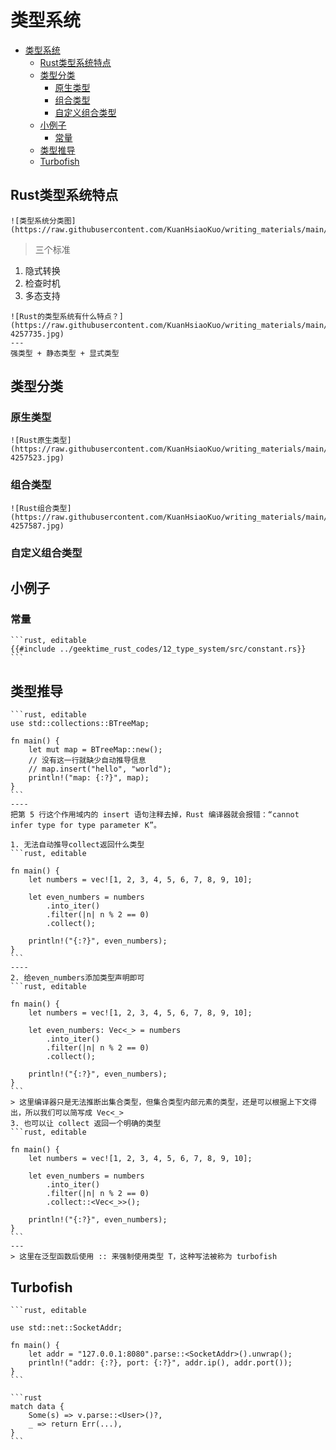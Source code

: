 # 类型系统

<!--ts-->
* [类型系统](#类型系统)
   * [Rust类型系统特点](#rust类型系统特点)
   * [类型分类](#类型分类)
      * [原生类型](#原生类型)
      * [组合类型](#组合类型)
      * [自定义组合类型](#自定义组合类型)
   * [小例子](#小例子)
      * [常量](#常量)
   * [类型推导](#类型推导)
   * [Turbofish](#turbofish)

<!-- Created by https://github.com/ekalinin/github-markdown-toc -->
<!-- Added by: runner, at: Tue Oct 11 08:08:31 UTC 2022 -->

<!--te-->

## Rust类型系统特点

~~~admonish info title='类型系统分类图' collapsible=false
![类型系统分类图](https://raw.githubusercontent.com/KuanHsiaoKuo/writing_materials/main/imgs/12%EF%BD%9C%E7%B1%BB%E5%9E%8B%E7%B3%BB%E7%BB%9F%EF%BC%9ARust%E7%9A%84%E7%B1%BB%E5%9E%8B%E7%B3%BB%E7%BB%9F%E6%9C%89%E4%BB%80%E4%B9%88%E7%89%B9%E7%82%B9%EF%BC%9F.jpg)
~~~

> 三个标准

1. 隐式转换
2. 检查时机
3. 多态支持

~~~admonish info title='Rust的类型系统有什么特点？' collapsible=false
![Rust的类型系统有什么特点？](https://raw.githubusercontent.com/KuanHsiaoKuo/writing_materials/main/imgs/12%EF%BD%9C%E7%B1%BB%E5%9E%8B%E7%B3%BB%E7%BB%9F%EF%BC%9ARust%E7%9A%84%E7%B1%BB%E5%9E%8B%E7%B3%BB%E7%BB%9F%E6%9C%89%E4%BB%80%E4%B9%88%E7%89%B9%E7%82%B9%EF%BC%9F-4257735.jpg)
---
强类型 + 静态类型 + 显式类型
~~~

## 类型分类

### 原生类型

~~~admonish info title='Rust原声类型' collapsible=true
![Rust原生类型](https://raw.githubusercontent.com/KuanHsiaoKuo/writing_materials/main/imgs/12%EF%BD%9C%E7%B1%BB%E5%9E%8B%E7%B3%BB%E7%BB%9F%EF%BC%9ARust%E7%9A%84%E7%B1%BB%E5%9E%8B%E7%B3%BB%E7%BB%9F%E6%9C%89%E4%BB%80%E4%B9%88%E7%89%B9%E7%82%B9%EF%BC%9F-4257523.jpg)
~~~

### 组合类型

~~~admonish info title='Rust组合类型' collapsible=true
![Rust组合类型](https://raw.githubusercontent.com/KuanHsiaoKuo/writing_materials/main/imgs/12%EF%BD%9C%E7%B1%BB%E5%9E%8B%E7%B3%BB%E7%BB%9F%EF%BC%9ARust%E7%9A%84%E7%B1%BB%E5%9E%8B%E7%B3%BB%E7%BB%9F%E6%9C%89%E4%BB%80%E4%B9%88%E7%89%B9%E7%82%B9%EF%BC%9F-4257587.jpg)
~~~

### 自定义组合类型

## 小例子

### 常量

~~~admonish info title='常量定义使用' collapsible=true
```rust, editable
{{#include ../geektime_rust_codes/12_type_system/src/constant.rs}}
```
~~~

## 类型推导

~~~admonish info title='Rust编译器可以从上下文自动推导类型' collapsible=true
```rust, editable
use std::collections::BTreeMap;

fn main() {
    let mut map = BTreeMap::new();
    // 没有这一行就缺少自动推导信息
    // map.insert("hello", "world");
    println!("map: {:?}", map);
}
```
----
把第 5 行这个作用域内的 insert 语句注释去掉，Rust 编译器就会报错：“cannot infer type for type parameter K”。
~~~

~~~admonish info title='Rust编译器不能获取足够上下文信息时，就需要明确类型' collapsible=true
1. 无法自动推导collect返回什么类型
```rust, editable

fn main() {
    let numbers = vec![1, 2, 3, 4, 5, 6, 7, 8, 9, 10];

    let even_numbers = numbers
        .into_iter()
        .filter(|n| n % 2 == 0)
        .collect();

    println!("{:?}", even_numbers);
}
```
----
2. 给even_numbers添加类型声明即可
```rust, editable

fn main() {
    let numbers = vec![1, 2, 3, 4, 5, 6, 7, 8, 9, 10];

    let even_numbers: Vec<_> = numbers
        .into_iter()
        .filter(|n| n % 2 == 0)
        .collect();

    println!("{:?}", even_numbers);
}
```
> 这里编译器只是无法推断出集合类型，但集合类型内部元素的类型，还是可以根据上下文得出，所以我们可以简写成 Vec<_>
3. 也可以让 collect 返回一个明确的类型
```rust, editable

fn main() {
    let numbers = vec![1, 2, 3, 4, 5, 6, 7, 8, 9, 10];

    let even_numbers = numbers
        .into_iter()
        .filter(|n| n % 2 == 0)
        .collect::<Vec<_>>();

    println!("{:?}", even_numbers);
}
```
---
> 这里在泛型函数后使用 :: 来强制使用类型 T，这种写法被称为 turbofish
~~~

## Turbofish

~~~admonish info title='一个对 IP 地址和端口转换的例子' collapsible=true
```rust, editable

use std::net::SocketAddr;

fn main() {
    let addr = "127.0.0.1:8080".parse::<SocketAddr>().unwrap();
    println!("addr: {:?}, port: {:?}", addr.ip(), addr.port());
}
```
~~~

~~~admonish info title='如果类型在上下文无法被推导出来，又没有 turbofish 的写法，我们就不得不先给一个局部变量赋值时声明类型，然后再返回，这样代码就变得冗余' collapsible=true
```rust
match data {
    Some(s) => v.parse::<User>()?,
    _ => return Err(...),
}
```
~~~


